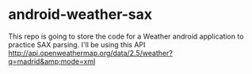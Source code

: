 android-weather-sax
===================

This repo is going to store the code for a Weather android application to practice SAX parsing. I'll be using this API http://api.openweathermap.org/data/2.5/weather?q=madrid&amp;mode=xml
